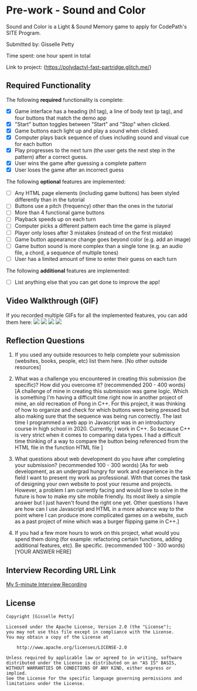 # Pre-work - Sound and Color

Sound and Color is a Light & Sound Memory game to apply for CodePath's SITE Program. 

Submitted by: Gisselle Petty

Time spent: one hour spent in total

Link to project: (https://polydactyl-fast-partridge.glitch.me/)

## Required Functionality

The following **required** functionality is complete:

* [X] Game interface has a heading (h1 tag), a line of body text (p tag), and four buttons that match the demo app
* [X] "Start" button toggles between "Start" and "Stop" when clicked. 
* [X] Game buttons each light up and play a sound when clicked. 
* [X] Computer plays back sequence of clues including sound and visual cue for each button
* [X] Play progresses to the next turn (the user gets the next step in the pattern) after a correct guess. 
* [X] User wins the game after guessing a complete pattern
* [X] User loses the game after an incorrect guess

The following **optional** features are implemented:

* [ ] Any HTML page elements (including game buttons) has been styled differently than in the tutorial
* [ ] Buttons use a pitch (frequency) other than the ones in the tutorial
* [ ] More than 4 functional game buttons
* [ ] Playback speeds up on each turn
* [ ] Computer picks a different pattern each time the game is played
* [ ] Player only loses after 3 mistakes (instead of on the first mistake)
* [ ] Game button appearance change goes beyond color (e.g. add an image)
* [ ] Game button sound is more complex than a single tone (e.g. an audio file, a chord, a sequence of multiple tones)
* [ ] User has a limited amount of time to enter their guess on each turn

The following **additional** features are implemented:

- [ ] List anything else that you can get done to improve the app!

## Video Walkthrough (GIF)

If you recorded multiple GIFs for all the implemented features, you can add them here:
![](gif1-link-here)
![](gif2-link-here)
![](gif3-link-here)
![](gif4-link-here)

## Reflection Questions
1. If you used any outside resources to help complete your submission (websites, books, people, etc) list them here. 
[No other outside resources]

2. What was a challenge you encountered in creating this submission (be specific)? How did you overcome it? (recommended 200 - 400 words) 
[A challenge of mine in creating this submission was game logic. Which is something I'm having a difficult time right now in another project 
of mine, an old recreation of Pong in C++. For this project, it was thinking of how to organize and check for which buttons were being pressed
but also making sure that the sequence was being run correctly. The last time I programmed a web app in Javascript was in an introductory course
in high school in 2020. Currently, I work in C++. So because C++ is very strict when it comes to comparing data types. I had a difficult time 
thinking of a way to compare the button being referenced from the HTML file in the function 
HTML file ]

3. What questions about web development do you have after completing your submission? (recommended 100 - 300 words) 
[As for web development, as an undergrad hungry for work and experience in the field I want to present my work as professional.
With that comes the task of designing your own website to post your resume and projects. However, a problem I am currently facing
and would love to solve in the future is how to make my site mobile friendly. Its most likely a simple answer but I just haven't
found the right one yet. Other questions I have are how can I use Javascript and HTML in a more advance way to the point where I can
produce more complicated games on a website, such as a past project of mine which was a burger flipping game in C++.]

4. If you had a few more hours to work on this project, what would you spend them doing (for example: refactoring certain functions, adding additional features, etc). Be specific. (recommended 100 - 300 words) 
[YOUR ANSWER HERE]



## Interview Recording URL Link

[My 5-minute Interview Recording](your-link-here)


## License

    Copyright [Gisselle Petty]

    Licensed under the Apache License, Version 2.0 (the "License");
    you may not use this file except in compliance with the License.
    You may obtain a copy of the License at

        http://www.apache.org/licenses/LICENSE-2.0

    Unless required by applicable law or agreed to in writing, software
    distributed under the License is distributed on an "AS IS" BASIS,
    WITHOUT WARRANTIES OR CONDITIONS OF ANY KIND, either express or implied.
    See the License for the specific language governing permissions and
    limitations under the License.